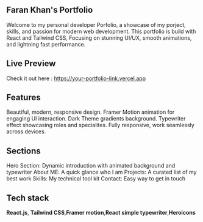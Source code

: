 ##  Faran Khan's Portfolio
Welcome to my personal developer Porfolio, a showcase of my porject, skills, and passion for modern web development.
This portfolio is build with React and Tailwind CSS, Focusing on stunning UI/UX, smooth animations, and lightning fast performance.

##  Live Preview
Check it out here : https://your-portfolio-link.vercel.app

## Features 
Beautiful, modern, responsive design.
Framer Motion animation for engaging UI interaction.
Dark Theme gradients background.
Typewriter effect showcasing roles and specialites.
Fully responsive, work seamlessly across devices.

##  Sections
Hero Section: Dynamic introduction with animated background and typewriter
About ME: A quick glance who I am
Projects: A curated list of my best work
Skills: My technical tool kit
Contact: Easy way to get in touch

## Tech stack
**React.js**, **Tailwind CSS**,**Framer motion**,**React simple typewriter**,**Heroicons**

